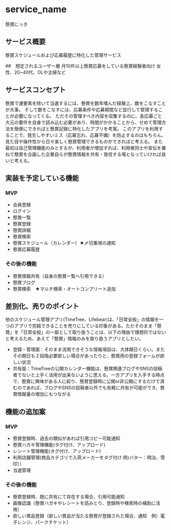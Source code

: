 # service_name
懸賞にっき


## サービス概要
懸賞スケジュールおよび応募履歴に特化した管理サービス

##　想定されるユーザー層
月10件以上懸賞応募をしている懸賞経験者向け
女性、20~40代、OLや主婦など

## サービスコンセプト
懸賞で運要素を除いて当選するには、懸賞を数年嗜んだ経験上、数をこなすことが大事。
そして数をこなすには、応募条件や応募期間など並行して管理することが必要になってくる。
ただその管理すべき内容を収集するのに、各応募ごと大元の要件を自身で読み込む必要があり、時間がかかることから、せめて管理方法を簡便にできればと懸賞記録に特化したアプリを考案。
このアプリを利用することで、発生しやすいミス（応募忘れ、応募不備）を防止するのはもちろん、見た目や操作性から日々楽しく懸賞管理できるものができればと考える。
また最初は自己管理機能のみとするが、利用者が増加すれば、利用者同士や宣伝を兼ねて懸賞を企画した企業自らが懸賞情報を共有・発信する場となっていければ良いと考える。

## 実装を予定している機能
### MVP
* 会員登録
* ログイン
* 懸賞一覧
* 懸賞登録
* 懸賞詳細
* 懸賞検索
* 懸賞スケジュール（カレンダー）★〆切重視の通知
* 懸賞応募履歴

### その後の機能
* 懸賞情報共有（自身の懸賞一覧へ引用できる）
* 懸賞ブログ
* 懸賞検索　★マルチ検索・オートコンプリート追加

## 差別化、売りのポイント
他のスケジュール管理アプリ(TimeTree、Lifebear)は、「日常全般」の情報を一つのアプリで完結できることを売りにしている印象がある。ただそのまま「懸賞」を「日常全般」の一部として取り扱うことは、以下の理由で理想的ではないと考えるため、あえて「懸賞」情報のみを取り扱うアプリとしたい。

* 登録・管理面：そのまま流用できそうな情報項目は、大体期日くらい。またその期日も２段階必要欲しい場合があったりと、懸賞用の登録フォームが欲しい状況
* 共有面：TimeTreeの公開カレンダー機能は、懸賞関連ブログやSNSの投稿者でないと上手く活用が出来ないように思える。一方アプリを入手する時点で、懸賞に興味がある人に絞り、懸賞登録時に公開or非公開にするだけで済むのであれば、ブログやSNSの投稿者以外でも気軽に共有が可能ができ、懸賞情報量の増加にもつながる

## 機能の追加案
### MVP
* 懸賞登録時、過去の類似があれば引用コピー可能通知
* 懸賞ハガキ管理機能(タグ付け、アップロード)
* レシート管理機能(タグ付け、アップロード)
* 利用店舗管理(商品カテゴリで入荷メーカーをタグ付け 例)バター：明治、雪印））
* 当選管理

### その後の機能
* 懸賞登録時、既に共有にて存在する場合、引用可能通知
* 画像認識（懸賞ハガキやレシートを読みとり、登録時や検索時の補助に活用）
* 欲しい賞品登録（欲しい賞品が当たる懸賞が登録された場合、通知　例）電子レンジ、パークチケット）